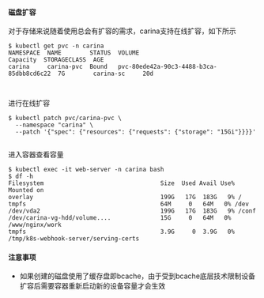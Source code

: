 #### 磁盘扩容

对于存储来说随着使用总会有扩容的需求，carina支持在线扩容，如下所示

```shell
$ kubectl get pvc -n carina
NAMESPACE  NAME        STATUS  VOLUME                                    Capacity  STORAGECLASS  AGE
carina     carina-pvc  Bound   pvc-80ede42a-90c3-4488-b3ca-85dbb8cd6c22  7G        carina-sc     20d

  
```

进行在线扩容

```shell
$ kubectl patch pvc/carina-pvc \
  --namespace "carina" \
  --patch '{"spec": {"resources": {"requests": {"storage": "15Gi"}}}}'
  
```

进入容器查看容量

```shell
$ kubectl exec -it web-server -n carina bash
$ df -h
Filesystem                                 Size  Used Avail Use% Mounted on
overlay                                    199G   17G  183G   9% /
tmpfs                                      64M     0   64M   0% /dev
/dev/vda2                                  199G   17G  183G   9% /conf
/dev/carina-vg-hdd/volume....              15G     0   64M   0% /www/nginx/work
tmpfs                                      3.9G     0  3.9G   0% /tmp/k8s-webhook-server/serving-certs
```

#### 注意事项

* 如果创建的磁盘使用了缓存盘即bcache，由于受到bcache底层技术限制设备扩容后需要容器重新启动新的设备容量才会生效